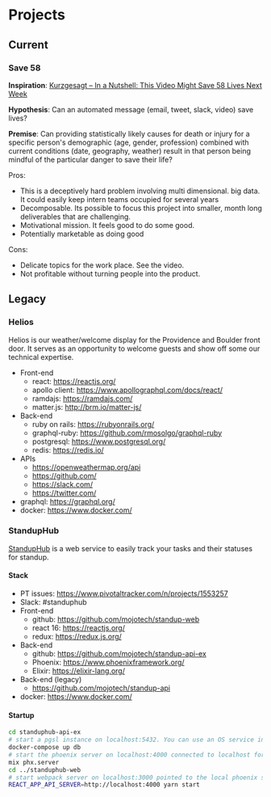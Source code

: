 # Projects

## Current

### Save 58

**Inspiration**: [Kurzgesagt – In a Nutshell: This Video Might Save 58 Lives Next Week](https://www.youtube.com/watch?v=oTx-GSF3cts&rco=1)

**Hypothesis**: Can an automated message (email, tweet, slack, video) save lives?

**Premise**: Can providing statistically likely causes for death or injury for a specific person's demographic (age, gender, profession) combined with current conditions (date, geography, weather) result in that person being mindful of the particular danger to save their life?

Pros:
* This is a deceptively hard problem involving multi dimensional. big data. It could easily keep intern teams occupied for several years
* Decomposable. Its possible to focus this project into smaller, month long deliverables that are challenging.
* Motivational mission. It feels good to do some good.
* Potentially marketable as doing good

Cons:
* Delicate topics for the work place. See the video.
* Not profitable without turning people into the product.

## Legacy

### Helios

Helios is our weather/welcome display for the Providence and Boulder front door. It serves as an opportunity to welcome guests and show off some our technical expertise.

* Front-end
  * react: https://reactjs.org/
  * apollo client: https://www.apollographql.com/docs/react/
  * ramdajs: https://ramdajs.com/
  * matter.js: http://brm.io/matter-js/
* Back-end
  * ruby on rails: https://rubyonrails.org/
  * graphql-ruby: https://github.com/rmosolgo/graphql-ruby
  * postgresql: https://www.postgresql.org/
  * redis: https://redis.io/
* APIs
  * https://openweathermap.org/api
  * https://github.com/
  * https://slack.com/
  * https://twitter.com/
* graphql: https://graphql.org/
* docker: https://www.docker.com/

### StandupHub

[StandupHub](https://www.standuphub.com/) is a web service to easily track your tasks and their statuses for standup.

#### Stack

* PT issues: https://www.pivotaltracker.com/n/projects/1553257
* Slack: #standuphub
* Front-end
  * github: https://github.com/mojotech/standup-web
  * react 16: https://reactjs.org/
  * redux: https://redux.js.org/
* Back-end
  * github: https://github.com/mojotech/standup-api-ex
  * Phoenix: https://www.phoenixframework.org/
  * Elixir: https://elixir-lang.org/
* Back-end (legacy)
  * https://github.com/mojotech/standup-api
* docker: https://www.docker.com/

#### Startup

```sh
cd standuphub-api-ex
# start a pgsl instance on localhost:5432. You can use an OS service instead of docker
docker-compose up db
# start the phoenix server on localhost:4000 connected to localhost for database
mix phx.server
cd ../standuphub-web
# start webpack server on localhost:3000 pointed to the local phoenix server the API server
REACT_APP_API_SERVER=http://localhost:4000 yarn start
```

